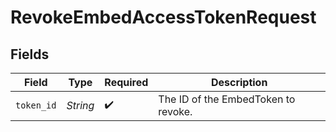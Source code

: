 # RevokeEmbedAccessTokenRequest


## Fields

| Field                               | Type                                | Required                            | Description                         |
| ----------------------------------- | ----------------------------------- | ----------------------------------- | ----------------------------------- |
| `token_id`                          | *String*                            | :heavy_check_mark:                  | The ID of the EmbedToken to revoke. |